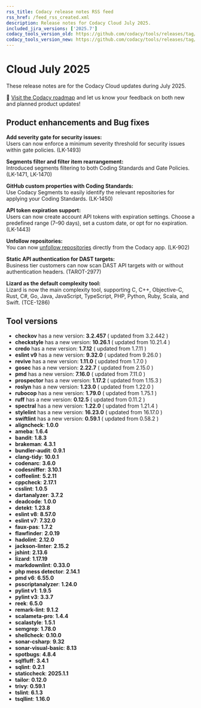 ```yaml
---
rss_title: Codacy release notes RSS feed
rss_href: /feed_rss_created.xml
description: Release notes for Codacy Cloud July 2025.
included_jira_versions: ['2025.7']
codacy_tools_version_old: https://github.com/codacy/tools/releases/tag/8.11.1
codacy_tools_version_new: https://github.com/codacy/tools/releases/tag/8.13.37
---
```


# Cloud July 2025

These release notes are for the Codacy Cloud updates during July 2025.

📢 [Visit the Codacy roadmap](https://roadmap.codacy.com) and <span class="skip-vale">let us know</span> your feedback on both new and planned product updates!

## Product enhancements and Bug fixes
**Add severity gate for security issues:**  
Users can now enforce a minimum severity threshold for security issues within gate policies. (LK-1493)

**Segments filter and filter item rearrangement:**  
Introduced segments filtering to both Coding Standards and Gate Policies. (LK-1471, LK-1470)

**GitHub custom properties with Coding Standards:**  
Use Codacy Segments to easily identify the relevant repositories for applying your Coding Standards. (LK-1450)

**API token expiration support:**  
Users can now create account API tokens with expiration settings. Choose a predefined range (7–90 days), set a custom date, or opt for no expiration. (LK-1443)

**Unfollow repositories:**  
You can now [unfollow repositories](../../organizations/managing-repositories.md#follow-unfollow) directly from the Codacy app. (LK-902)

**Static API authentication for DAST targets:**  
Business tier customers can now scan DAST API targets with or without authentication headers. (TAROT-2977)

**Lizard as the default complexity tool:**  
Lizard is now the main complexity tool, supporting C, C++, Objective-C, Rust, C#, Go, Java, JavaScript, TypeScript, PHP, Python, Ruby, Scala, and Swift. (TCE-1286)


## Tool versions


-  **checkov** has a new version: **3.2.457** ( updated from 3.2.442 )
-  **checkstyle** has a new version: **10.26.1** ( updated from 10.21.4 )
-  **credo** has a new version: **1.7.12** ( updated from 1.7.11 )
-  **eslint v9** has a new version: **9.32.0** ( updated from 9.26.0 )
-  **revive** has a new version: **1.11.0** ( updated from 1.7.0 )
-  **gosec** has a new version: **2.22.7** ( updated from 2.15.0 )
-  **pmd** has a new version: **7.16.0** ( updated from 7.11.0 )
-  **prospector** has a new version: **1.17.2** ( updated from 1.15.3 )
-  **roslyn** has a new version: **1.23.0** ( updated from 1.22.0 )
-  **rubocop** has a new version: **1.79.0** ( updated from 1.75.1 )
-  **ruff** has a new version: **0.12.5** ( updated from 0.11.2 )
-  **spectral** has a new version: **1.22.0** ( updated from 1.21.4 )
-  **stylelint** has a new version: **16.23.0** ( updated from 16.17.0 )
-  **swiftlint** has a new version: **0.59.1** ( updated from 0.58.2 )
-  **aligncheck**: **1.0.0**
-  **ameba**: **1.6.4**
-  **bandit**: **1.8.3**
-  **brakeman**: **4.3.1**
-  **bundler-audit**: **0.9.1**
-  **clang-tidy**: **10.0.1**
-  **codenarc**: **3.6.0**
-  **codesniffer**: **3.10.1**
-  **coffeelint**: **5.2.11**
-  **cppcheck**: **2.17.1**
-  **csslint**: **1.0.5**
-  **dartanalyzer**: **3.7.2**
-  **deadcode**: **1.0.0**
-  **detekt**: **1.23.8**
-  **eslint v8**: **8.57.0**
-  **eslint v7**: **7.32.0**
-  **faux-pas**: **1.7.2**
-  **flawfinder**: **2.0.19**
-  **hadolint**: **2.12.0**
-  **jackson-linter**: **2.15.2**
-  **jshint**: **2.13.6**
-  **lizard**: **1.17.19**
-  **markdownlint**: **0.33.0**
-  **php mess detector**: **2.14.1**
-  **pmd v6**: **6.55.0**
-  **psscriptanalyzer**: **1.24.0**
-  **pylint v1**: **1.9.5**
-  **pylint v3**: **3.3.7**
-  **reek**: **6.5.0**
-  **remark-lint**: **9.1.2**
-  **scalameta-pro**: **1.4.4**
-  **scalastyle**: **1.5.1**
-  **semgrep**: **1.78.0**
-  **shellcheck**: **0.10.0**
-  **sonar-csharp**: **9.32**
-  **sonar-visual-basic**: **8.13**
-  **spotbugs**: **4.8.4**
-  **sqlfluff**: **3.4.1**
-  **sqlint**: **0.2.1**
-  **staticcheck**: **2025.1.1**
-  **tailor**: **0.12.0**
-  **trivy**: **0.59.1**
-  **tslint**: **6.1.3**
-  **tsqllint**: **1.16.0**
